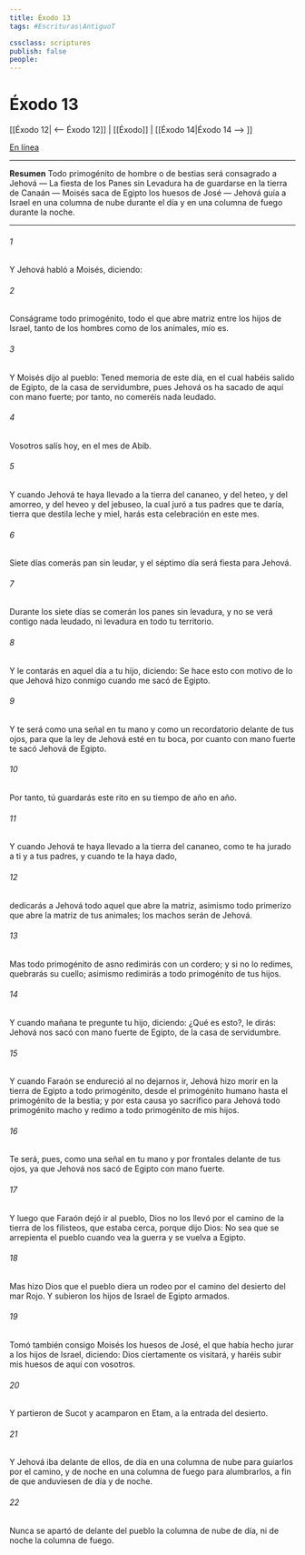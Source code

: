 ```yaml
---
title: Éxodo 13
tags: #Escrituras\AntiguoT

cssclass: scriptures
publish: false
people:
---
```


# Éxodo 13
[[Éxodo 12| <-- Éxodo 12]] | [[Éxodo]] | [[Éxodo 14|Éxodo 14 --> ]]

[En línea](https://churchofjesuschrist.org/study/scriptures/ot/ex/13?lang=spa)

---
__Resumen__
Todo primogénito de hombre o de bestias será consagrado a Jehová — La fiesta de los Panes sin Levadura ha de guardarse en la tierra de Canaán — Moisés saca de Egipto los huesos de José — Jehová guía a Israel en una columna de nube durante el día y en una columna de fuego durante la noche.

---
###### 1 
Y Jehová habló a Moisés, diciendo:

###### 2 
Conságrame todo primogénito, todo el que abre matriz entre los hijos de Israel, tanto de los hombres como de los animales, mío es.

###### 3 
Y Moisés dijo al pueblo: Tened memoria de este día, en el cual habéis salido de Egipto, de la casa de servidumbre, pues Jehová os ha sacado de aquí con mano fuerte; por tanto, no comeréis nada leudado.

###### 4 
Vosotros salís hoy, en el mes de Abib.

###### 5 
Y cuando Jehová te haya llevado a la tierra del cananeo, y del heteo, y del amorreo, y del heveo y del jebuseo, la cual juró a tus padres que te daría, tierra que destila leche y miel, harás esta celebración en este mes.

###### 6 
Siete días comerás pan sin leudar, y el séptimo día será fiesta para Jehová.

###### 7 
Durante los siete días se comerán los panes sin levadura, y no se verá contigo nada leudado, ni levadura en todo tu territorio.

###### 8 
Y le contarás en aquel día a tu hijo, diciendo: Se hace esto con motivo de lo que Jehová hizo conmigo cuando me sacó de Egipto.

###### 9 
Y te será como una señal en tu mano y como un recordatorio delante de tus ojos, para que la ley de Jehová esté en tu boca, por cuanto con mano fuerte te sacó Jehová de Egipto.

###### 10 
Por tanto, tú guardarás este rito en su tiempo de año en año.

###### 11 
Y cuando Jehová te haya llevado a la tierra del cananeo, como te ha jurado a ti y a tus padres, y cuando te la haya dado,

###### 12 
dedicarás a Jehová todo aquel que abre la matriz, asimismo todo primerizo que abre la matriz de tus animales; los machos serán de Jehová.

###### 13 
Mas todo primogénito de asno redimirás con un cordero; y si no lo redimes, quebrarás su cuello; asimismo redimirás a todo primogénito de tus hijos.

###### 14 
Y cuando mañana te pregunte tu hijo, diciendo: ¿Qué es esto?, le dirás: Jehová nos sacó con mano fuerte de Egipto, de la casa de servidumbre.

###### 15 
Y cuando Faraón se endureció al no dejarnos ir, Jehová hizo morir en la tierra de Egipto a todo primogénito, desde el primogénito humano hasta el primogénito de la bestia; y por esta causa yo sacrifico para Jehová todo primogénito macho y redimo a todo primogénito de mis hijos.

###### 16 
Te será, pues, como una señal en tu mano y por frontales delante de tus ojos, ya que Jehová nos sacó de Egipto con mano fuerte.

###### 17 
Y luego que Faraón dejó ir al pueblo, Dios no los llevó por el camino de la tierra de los filisteos, que estaba cerca, porque dijo Dios: No sea que se arrepienta el pueblo cuando vea la guerra y se vuelva a Egipto.

###### 18 
Mas hizo Dios que el pueblo diera un rodeo por el camino del desierto del mar Rojo. Y subieron los hijos de Israel de Egipto armados.

###### 19 
Tomó también consigo Moisés los huesos de José, el que había hecho jurar a los hijos de Israel, diciendo: Dios ciertamente os visitará, y haréis subir mis huesos de aquí con vosotros.

###### 20 
Y partieron de Sucot y acamparon en Etam, a la entrada del desierto.

###### 21 
Y Jehová iba delante de ellos, de día en una columna de nube para guiarlos por el camino, y de noche en una columna de fuego para alumbrarlos, a fin de que anduviesen de día y de noche.

###### 22 
Nunca se apartó de delante del pueblo la columna de nube de día, ni de noche la columna de fuego.

